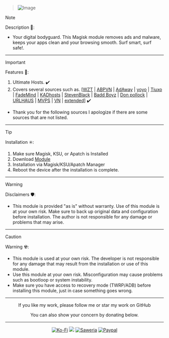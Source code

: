 > ![Image](https://github.com/user-attachments/assets/188fd1fc-ee06-4466-8f23-33ee1559fbfd)

> [!NOTE]
> Description 📝:
> - Your digital bodyguard. This Magisk module removes ads and malware, keeps your apps clean and your browsing smooth. Surf smart, surf safe!.
<hr/>

> [!IMPORTANT]
> Features 🚀:
> 1. Ultimate Hosts. ✔️
> 2. Covers several sources such as.
[[WZT](https://raw.githubusercontent.com/What-Zit-Tooya/Ad-Block/main/Main-Blocklist/Ad-Block-HOSTS.txt) | [ABPVN](https://abpvn.com/android/abpvn.txt) | [AdAway](https://adaway.org/hosts.txt) | [yoyo](https://pgl.yoyo.org) | [Tiuxo](https://github.com/tiuxo) | [FadeMind](https://github.com/FadeMind) | [KADhosts](https://github.com/FiltersHeroes) | [StevenBlack](https://github.com/StevenBlack) | [Badd Boyz](https://github.com/mitchellkrogza) | [Don pollock](https://someonewhocares.org/hosts/zero/hosts) | [URLHAUS](https://urlhaus.abuse.ch/downloads/hostfile/) | [MVPS](https://winhelp2002.mvps.org/hosts.txt) | [VN](https://raw.githubusercontent.com/bigdargon/hostsVN) | [extended](https://www.github.developerdan.com/hosts/lists/)] ✔️
> - Thank you for the following sources
I apologize if there are some sources that are not listed.
<hr/>

> [!TIP]
> Installation ✳️:
> 1. Make sure Magisk, KSU, or Apatch is Installed
> 2. Download [Module](https://t.me/modulkuntul)
> 3. Installation via Magisk/KSU/Apatch Manager
> 4. Reboot the device after the installation is complete.
<hr/>

> [!WARNING]
> Disclaimers 🛡️:
> - This module is provided "as is" without warranty. Use of this module is at your own risk. Make sure to back up original data and configuration before installation. The author is not responsible for any damage or problems that may arise.
<hr/>

> [!CAUTION]
> Warning ☢️:
> - This module is used at your own risk. The developer is not responsible for any damage that may result from the installation or use of this module.
> - Use this module at your own risk. Misconfiguration may cause problems such as bootloop or system instability.
> - Make sure you have access to recovery mode (TWRP/ADB) before installing this module, just in case something goes wrong.
<hr/>

<div align="center">
  If you like my work, please follow me or star my work on GitHub       
 
  You can also show your concern by donating below.
<div align="center">
 </div>
<hr/>
  
[![Ko-Fi](https://img.shields.io/badge/Ko--fi-F16061?style=for-the-badge&logo=ko-fi&logoColor=white)](https://ko-fi.com/illumi666)
[![](https://img.shields.io/badge/-Trakteer-red?style=for-the-badge)](https://trakteer.id/demonica/tip)
[![Saweria](https://img.shields.io/badge/-Saweria-yellow?style=for-the-badge&logoColor=white)](https://saweria.co/DEMONICA)
[![Paypal](https://img.shields.io/badge/Paypal-blue?style=for-the-badge&logoColor=white)](https://www.paypal.com/paypalme/faniadittiya)
